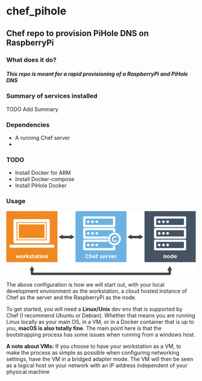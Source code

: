 # chef_pihole
## Chef repo to provision PiHole DNS on RaspberryPi

### What does it do?
##### This repo is meant for a rapid provisioning of a RaspberryPi and PiHole DNS

### Summary of services installed
TODO Add Summary

### Dependencies
* A running Chef server
* 

### TODO
* Install Docker for ARM
* Install Docker-compose
* Install PiHole Docker 

### Usage
![Workstation-Server-Node](img/workstation-server-node.png)

The above configuration is how we will start out, with your local development environment as the workstation, a cloud hosted instance of Chef as the server and the RaspberryPi as the node.

To get started, you will need a <b>Linux/Unix</b> dev env that is supported by Chef (I recommend Ubuntu or Debian). Whether that means you are running Linux locally as your main OS, in a VM, or in a Docker container that is up to you, <b>macOS is also totally fine</b>. The main point here is that the bootstrapping process has some issues when running from a windows host.

<b>A note about VMs:</b> If you choose to have your workstation as a VM, to make the process as simple as possible when configuring networking settings, have the VM in a bridged adapter mode. The VM will then be seen as a logical host on your network with an IP address independent of your physical machine


